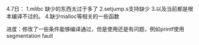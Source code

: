 4.7日：
1.mlibc 缺少的东西太过于多了
2.setjump.s支持缺少
3.以及当前都是根本编译不过的。
4.缺少malloc等相关的一些函数

进度：修改了一些条件能够编译通过，但是使用还是有问题，例如printf使用 segmentation fault